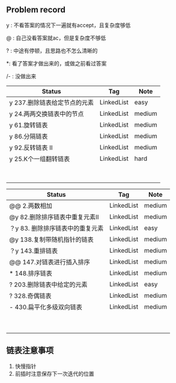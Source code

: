 ## Problem record

y : 不看答案的情况下一遍就有accept，且复杂度够低

@ : 自己没看答案就ac，但是复杂度不够低

? : 中途有停顿，且思路也不怎么清晰的

*: 看了答案才做出来的，或做之前看过答案

/- : 没做出来

| Status                       | Tag        | Note   |
| ---------------------------- | ---------- | ------ |
| y 237.删除链表给定节点的元素 | LinkedList | easy   |
| y 24.两两交换链表中的节点    | LinkedList | medium |
| y 61.旋转链表                | LinkedList | medium |
| y 86.分隔链表                | LinkedList | medium |
| y 92.反转链表 II             | LinkedList | medium |
| y 25.K个一组翻转链表         | LinkedList | hard   |
|                              |            |        |
|                              |            |        |
|                              |            |        |
|                              |            |        |
|                              |            |        |
|                              |            |        |
|                              |            |        |
|                              |            |        |

| Status                          | Tag        | Note   |
| ------------------------------- | ---------- | ------ |
| @@ 2.两数相加                    | LinkedList | medium |
| @y 82.删除排序链表中重复元素II     | LinkedList | medium |
| ？y 83. 删除排序链表中的重复元素    | LinkedList | easy   |
| @y 138.复制带随机指针的链表        | LinkedList | medium |
| ？y 143.重排链表                  | LinkedList | medium |
| @@ 147.对链表进行插入排序           | LinkedList | medium |
| *  148.排序链表                  | LinkedList | medium |
| ?  203.删除链表中给定的元素        | LinkedList | easy   |
| ?  328.奇偶链表                  | LinkedList | medium |
| - 430.扁平化多级双向链表           | LinkedList | medium |
|                                 |            |        |
|                                 |            |        |
|                                 |            |        |
|                                 |            |        |
|                                 |            |        |
|                                 |            |        |
|                                 |            |        |
|                                 |            |        |
|                                 |            |        |
## 链表注意事项

1. 快慢指针
2. 前插时注意保存下一次迭代的位置